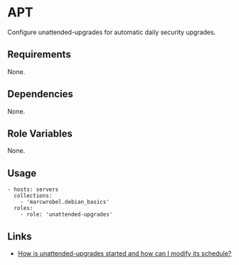 # APT

Configure unattended-upgrades for automatic daily security upgrades.

## Requirements

None.

## Dependencies

None.

## Role Variables

None.

## Usage

    - hosts: servers
      collections:
        - 'marcwrobel.debian_basics'
      roles:
        - role: 'unattended-upgrades'

## Links

- [How is unattended-upgrades started and how can I modify its schedule?](https://unix.stackexchange.com/a/541431)
